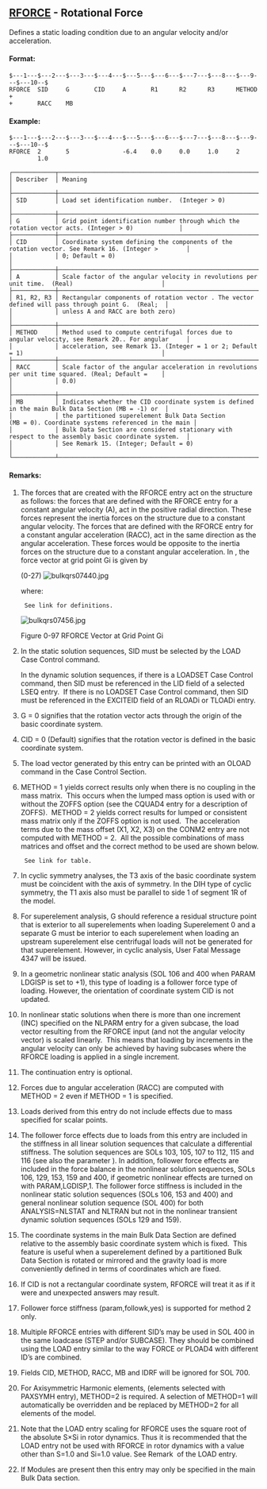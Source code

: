 ## [RFORCE](https://help.hexagonmi.com/bundle/MSC_Nastran_2022.4/page/Nastran_Combined_Book/qrg/bulkqrs/TOC.RFORCE.xhtml) - Rotational Force

Defines a static loading condition due to an angular velocity and/or acceleration.

#### Format:

```nastran
$---1---$---2---$---3---$---4---$---5---$---6---$---7---$---8---$---9---$---10--$
RFORCE  SID     G       CID     A       R1      R2      R3      METHOD  +       
+       RACC    MB                                                              
```

#### Example:

```nastran
$---1---$---2---$---3---$---4---$---5---$---6---$---7---$---8---$---9---$---10--$
RFORCE  2       5               -6.4    0.0     0.0     1.0     2               
        1.0                                                                     
```

```text
┌────────────┬────────────────────────────────────────────────────────────────────────────────────────────────────┐
│ Describer  │ Meaning                                                                                            │
├────────────┼────────────────────────────────────────────────────────────────────────────────────────────────────┤
│ SID        │ Load set identification number.  (Integer > 0)                                                     │
├────────────┼────────────────────────────────────────────────────────────────────────────────────────────────────┤
│ G          │ Grid point identification number through which the rotation vector acts. (Integer > 0)             │
├────────────┼────────────────────────────────────────────────────────────────────────────────────────────────────┤
│ CID        │ Coordinate system defining the components of the rotation vector. See Remark 16. (Integer >        │
│            │ 0; Default = 0)                                                                                    │
├────────────┼────────────────────────────────────────────────────────────────────────────────────────────────────┤
│ A          │ Scale factor of the angular velocity in revolutions per unit time.  (Real)                         │
├────────────┼────────────────────────────────────────────────────────────────────────────────────────────────────┤
│ R1, R2, R3 │ Rectangular components of rotation vector . The vector defined will pass through point G.  (Real;  │
│            │ unless A and RACC are both zero)                                                                   │
├────────────┼────────────────────────────────────────────────────────────────────────────────────────────────────┤
│ METHOD     │ Method used to compute centrifugal forces due to angular velocity, see Remark 20.. For angular     │
│            │ acceleration, see Remark 13. (Integer = 1 or 2; Default = 1)                                       │
├────────────┼────────────────────────────────────────────────────────────────────────────────────────────────────┤
│ RACC       │ Scale factor of the angular acceleration in revolutions per unit time squared. (Real; Default =    │
│            │ 0.0)                                                                                               │
├────────────┼────────────────────────────────────────────────────────────────────────────────────────────────────┤
│ MB         │ Indicates whether the CID coordinate system is defined in the main Bulk Data Section (MB = -1) or  │
│            │ the partitioned superelement Bulk Data Section (MB = 0). Coordinate systems referenced in the main │
│            │ Bulk Data Section are considered stationary with respect to the assembly basic coordinate system.  │
│            │ See Remark 15. (Integer; Default = 0)                                                              │
└────────────┴────────────────────────────────────────────────────────────────────────────────────────────────────┘
```

#### Remarks:

1. The forces that are created with the RFORCE entry act on the structure as follows: the forces that are defined with the RFORCE entry for a constant angular velocity (A), act in the positive radial direction. These forces represent the inertia forces on the structure due to a constant angular velocity. The forces that are defined with the RFORCE entry for a constant angular acceleration (RACC), act in the same direction as the angular acceleration. These forces would be opposite to the inertia forces on the structure due to a constant angular acceleration. In  , the force vector at grid point Gi is given by

     (0-27) ![bulkqrs07440.jpg](https://help-be.hexagonmi.com/bundle/MSC_Nastran_2022.4/page/Nastran_Combined_Book/qrg/bulkqrs/../../../assets/bulkqrs07440.jpg?_LANG=enus)

     where:

        See link for definitions.

     ![bulkqrs07456.jpg](https://help-be.hexagonmi.com/bundle/MSC_Nastran_2022.4/page/Nastran_Combined_Book/qrg/bulkqrs/../../../assets/bulkqrs07456.jpg?_LANG=enus)
     
     Figure 0-97 RFORCE Vector at Grid Point Gi

2. In the static solution sequences, SID must be selected by the LOAD Case Control command.

     In the dynamic solution sequences, if there is a LOADSET Case Control command, then SID must be referenced in the LID field of a selected LSEQ entry.  If there is no LOADSET Case Control command, then SID must be referenced in the EXCITEID field of an RLOADi or TLOADi entry.

3. G = 0 signifies that the rotation vector acts through the origin of the basic coordinate system.
4. CID = 0 (Default) signifies that the rotation vector is defined in the basic coordinate system.
5. The load vector generated by this entry can be printed with an OLOAD command in the Case Control Section.
6. METHOD = 1 yields correct results only when there is no coupling in the mass matrix.  This occurs when the lumped mass option is used with or without the ZOFFS option (see the CQUAD4 entry for a description of ZOFFS).  METHOD = 2 yields correct results for lumped or consistent mass matrix only if the ZOFFS option is not used.  The acceleration terms due to the mass offset (X1, X2, X3) on the CONM2 entry are not computed with METHOD = 2.  All the possible combinations of mass matrices and offset and the correct method to be used are shown below.

        See link for table.

7. In cyclic symmetry analyses, the T3 axis of the basic coordinate system must be coincident with the axis of symmetry. In the DIH type of cyclic symmetry, the T1 axis also must be parallel to side 1 of segment 1R of the model.
8. For superelement analysis, G should reference a residual structure point that is exterior to all superelements when loading Superelement 0 and a separate G must be interior to each superelement when loading an upstream superelement else centrifugal loads will not be generated for that superelement. However, in cyclic analysis, User Fatal Message 4347 will be issued.
9. In a geometric nonlinear static analysis (SOL 106 and 400 when PARAM LDGISP is set to +1), this type of loading is a follower force type of loading. However, the orientation of coordinate system CID is not updated.
10. In nonlinear static solutions when there is more than one increment (INC) specified on the NLPARM entry for a given subcase, the load vector resulting from the RFORCE input (and not the angular velocity vector) is scaled linearly.  This means that loading by increments in the angular velocity can only be achieved by having subcases where the RFORCE loading is applied in a single increment.
11. The continuation entry is optional.
12. Forces due to angular acceleration (RACC) are computed with METHOD = 2 even if METHOD = 1 is specified.
13. Loads derived from this entry do not include effects due to mass specified for scalar points.
14. The follower force effects due to loads from this entry are included in the stiffness in all linear solution sequences that calculate a differential stiffness. The solution sequences are SOLs 103, 105, 107 to 112, 115 and 116 (see also the parameter  ). In addition, follower force effects are included in the force balance in the nonlinear solution sequences, SOLs 106, 129, 153, 159 and 400, if geometric nonlinear effects are turned on with PARAM,LGDISP,1. The follower force stiffness is included in the nonlinear static solution sequences (SOLs 106, 153 and 400) and general nonlinear solution sequence (SOL 400) for both ANALYSIS=NLSTAT and NLTRAN but not in the nonlinear transient dynamic solution sequences (SOLs 129 and 159).
15. The coordinate systems in the main Bulk Data Section are defined relative to the assembly basic coordinate system which is fixed.  This feature is useful when a superelement defined by a partitioned Bulk Data Section is rotated or mirrored and the gravity load is more conveniently defined in terms of coordinates which are fixed.
16. If CID is not a rectangular coordinate system, RFORCE will treat it as if it were and unexpected answers may result.
17. Follower force stiffness (param,followk,yes) is supported for method 2 only.
18. Multiple RFORCE entries with different SID’s may be used in SOL 400 in the same loadcase (STEP and/or SUBCASE). They should be combined using the LOAD entry similar to the way FORCE or PLOAD4 with different ID’s are combined.
19. Fields CID, METHOD, RACC, MB and IDRF will be ignored for SOL 700.
20. For Axisymmetric Harmonic elements, (elements selected with PAXSYMH entry), METHOD=2 is required. A selection of METHOD=1 will automatically be overridden and be replaced by METHOD=2 for all elements of the model.
21. Note that the LOAD entry scaling for RFORCE uses the square root of the absolute S×Si in rotor dynamics. Thus it is recommended that the LOAD entry not be used with RFORCE in rotor dynamics with a value other than S=1.0 and Si=1.0 value. See Remark   of the LOAD entry.
22. If Modules are present then this entry may only be specified in the main Bulk Data section.
